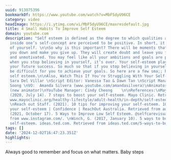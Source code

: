```yaml
---
uuid: 913075396
bookmarkOf: https://www.youtube.com/watch?v=MbF5dyU96CE
category: video
headImage: https://i.ytimg.com/vi/MbF5dyU96CE/maxresdefault.jpg
title: 4 Small Habits To Improve Self Esteem
domain: youtube.com
description: "Self esteem is defined as the degree to which qualities and characteristics
  inside one’s self-concept are perceived to be positive. In short, it is your opinion
  of yourself. \n\nSo why is this important? There will be moments that will knock
  you down and make you give up. They will create doubt and leave you feeling insecure
  and unmotivated. You may feel like all your ambitions and goals are pointless. But,
  when you stop believing in yourself, it’s over. Your self-esteem plays a role in
  your future success. So much so that if you stop believing in yourself, it will
  be difficult for you to achieve your goals. So here are a few sma;; habits to improve
  self esteem.\n\nAlso, Watch This If You're Struggling With Your Self-Worth: https://youtu.be/yi5E5a2Ky7k\n\nWriter:
  Sara Del Villar \nScript Editor: Vanessa Tao & Dawn Tan \nScript Manager: Kelly
  Soong \nVO:  Amanda Silvera (www.youtube.com/amandasilvera)\nAnimator: Jou Kichi
  (new animator)\nYouTube Manager: Cindy Cheong    \n\nReferences:\nMayo Clinic Staff.
  (2020, July 14). 7 steps to boost your self-esteem. Mayo Clinic. Retrieved from
  www.mayoclinic.org/healthy-lifestyle/adult-health/in-depth/self-esteem/art-20045374.
  \nReach out Staff. (2021). 10 tips for improving your self-esteem. 10 tips for improving
  your self-esteem | Confidence | ReachOut Australia. Retrieved from au.reachout.com/articles/10-tips-for-improving-your-self-esteem.\nSteph.
  (2021, October 17). 5 Ways to Improve Low Self Esteem. @selfcarevisuals. Retrieved
  from www.instagram.com/. \nWinch, G. (2017, January 10). 5 ways to build lasting
  self-esteem. ideas.ted.com. Retrieved from ideas.ted.com/5-ways-to-build-lasting-self-esteem/."
tags: []
date: '2024-12-02T16:47:23.351Z'
highlights:
---
```


Always good to remember and focus on what matters. Baby steps


